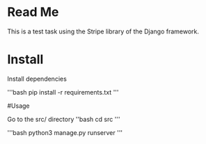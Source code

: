 # Read Me
This is a test task using the Stripe library of the Django framework.

# Install

Install dependencies

'''bash
pip install -r requirements.txt
'''

#Usage

Go to the src/ directory
''bash
cd src
'''

'''bash
python3 manage.py runserver
'''